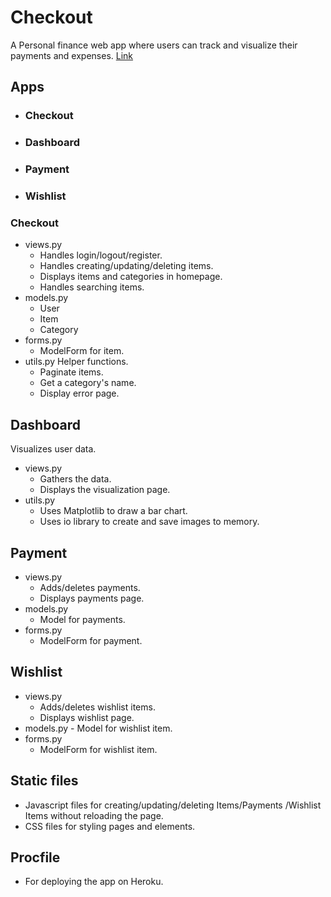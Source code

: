 
# Checkout
A Personal finance web app where users can track and visualize their payments and expenses.
[Link](https://checkout-finance.herokuapp.com/)

## Apps
  - ###  Checkout
  -  ### Dashboard
  - ### Payment
  - ### Wishlist
 
### Checkout
  - views\.py
      - Handles login/logout/register.
      - Handles creating/updating/deleting items.
      - Displays items and categories in homepage.
      - Handles searching items.
  - models.py
      - User
      - Item
      - Category
  - forms.py
    - ModelForm for item.
  - utils.py
    Helper functions.
    - Paginate items.
     - Get a category's name.
     - Display error page.

## Dashboard
  Visualizes user data.
  - views.py
    - Gathers the data.
    - Displays the visualization page.
  - utils.py
    - Uses Matplotlib to draw a bar chart.
    - Uses io library to create and save images to memory.
 
 ## Payment
   - views.py
     - Adds/deletes payments.
     - Displays payments page. 
   - models.py
     - Model for payments.
   - forms.py
     - ModelForm for payment.

## Wishlist
  - views.py
    - Adds/deletes wishlist items.
    - Displays wishlist page.
  -  models.py
    - Model for wishlist item.
  - forms.py
    - ModelForm for wishlist item.

## Static files
  - Javascript files for creating/updating/deleting Items/Payments       /Wishlist Items without reloading the page.
  - CSS files for styling pages and elements.

## Procfile
  - For deploying the app on Heroku.

